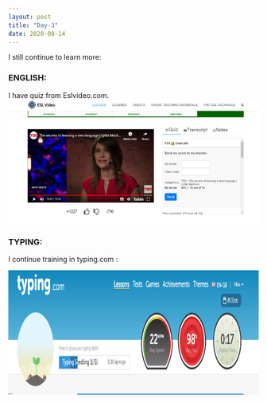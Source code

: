 ```yaml
---
layout: post
title: "Day-3"
date: 2020-08-14
---
```

I still continue to learn more:

<h3> ENGLISH: </h3>
I have quiz from Eslvideo.com.

<img src="/Images/EslVideo2.png" alt="day3HTML" height="250">

<h3> TYPING: </h3>

I continue training in typing.com :

<img src="/Images/Typing2.png" alt="day3Typing" height="250">
